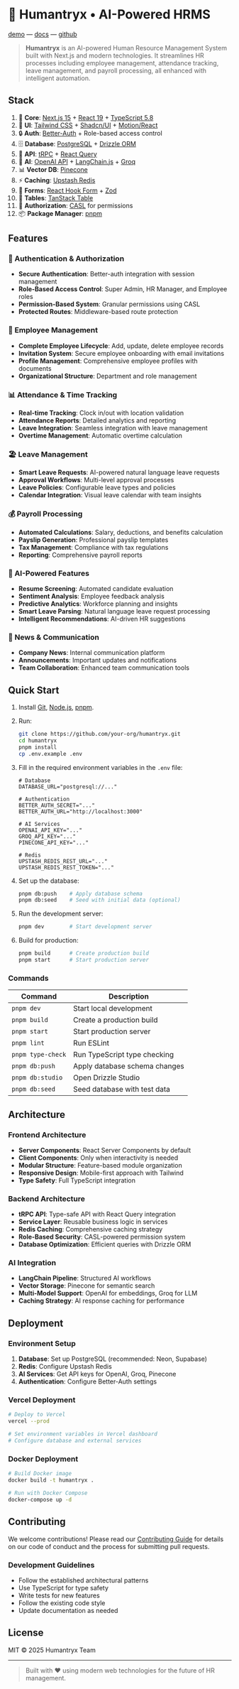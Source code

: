 # 🏢 Humantryx • AI-Powered HRMS

[demo](https://humantryx.vercel.app) — [docs](https://docs.humantryx.com) — [github](https://github.com/your-org/humantryx)

> **Humantryx** is an AI-powered Human Resource Management System built with Next.js and modern technologies. It streamlines HR processes including employee management, attendance tracking, leave management, and payroll processing, all enhanced with intelligent automation.

## Stack

1. 🧱 **Core**: [Next.js 15](https://nextjs.org) + [React 19](https://react.dev) + [TypeScript 5.8](https://typescriptlang.org)
2. 🎨 **UI**: [Tailwind CSS](https://tailwindcss.com) + [Shadcn/UI](https://ui.shadcn.com) + [Motion/React](https://motion.dev)
3. 🔒 **Auth**: [Better-Auth](https://better-auth.com) + Role-based access control
4. 🗄️ **Database**: [PostgreSQL](https://postgresql.org) + [Drizzle ORM](https://orm.drizzle.team)
5. 🚀 **API**: [tRPC](https://trpc.io) + [React Query](https://tanstack.com/query)
6. 🧠 **AI**: [OpenAI API](https://openai.com) + [LangChain.js](https://js.langchain.com) + [Groq](https://groq.com)
7. 📊 **Vector DB**: [Pinecone](https://pinecone.io)
8. ⚡ **Caching**: [Upstash Redis](https://upstash.com)
9. 📝 **Forms**: [React Hook Form](https://react-hook-form.com) + [Zod](https://zod.dev)
10. 📅 **Tables**: [TanStack Table](https://tanstack.com/table)
11. 🎯 **Authorization**: [CASL](https://casl.js.org) for permissions
12. 📦 **Package Manager**: [pnpm](https://pnpm.io)

## Features

### 🔐 Authentication & Authorization

- **Secure Authentication**: Better-auth integration with session management
- **Role-Based Access Control**: Super Admin, HR Manager, and Employee roles
- **Permission-Based System**: Granular permissions using CASL
- **Protected Routes**: Middleware-based route protection

### 👥 Employee Management

- **Complete Employee Lifecycle**: Add, update, delete employee records
- **Invitation System**: Secure employee onboarding with email invitations
- **Profile Management**: Comprehensive employee profiles with documents
- **Organizational Structure**: Department and role management

### 📊 Attendance & Time Tracking

- **Real-time Tracking**: Clock in/out with location validation
- **Attendance Reports**: Detailed analytics and reporting
- **Leave Integration**: Seamless integration with leave management
- **Overtime Management**: Automatic overtime calculation

### 🏖️ Leave Management

- **Smart Leave Requests**: AI-powered natural language leave requests
- **Approval Workflows**: Multi-level approval processes
- **Leave Policies**: Configurable leave types and policies
- **Calendar Integration**: Visual leave calendar with team insights

### 💰 Payroll Processing

- **Automated Calculations**: Salary, deductions, and benefits calculation
- **Payslip Generation**: Professional payslip templates
- **Tax Management**: Compliance with tax regulations
- **Reporting**: Comprehensive payroll reports

### 🤖 AI-Powered Features

- **Resume Screening**: Automated candidate evaluation
- **Sentiment Analysis**: Employee feedback analysis
- **Predictive Analytics**: Workforce planning and insights
- **Smart Leave Parsing**: Natural language leave request processing
- **Intelligent Recommendations**: AI-driven HR suggestions

### 📰 News & Communication

- **Company News**: Internal communication platform
- **Announcements**: Important updates and notifications
- **Team Collaboration**: Enhanced team communication tools

## Quick Start

1. Install [Git](https://git-scm.com), [Node.js](https://nodejs.org), [pnpm](https://pnpm.io).
2. Run:

   ```bash
   git clone https://github.com/your-org/humantryx.git
   cd humantryx
   pnpm install
   cp .env.example .env
   ```

3. Fill in the required environment variables in the `.env` file:

   ```env
   # Database
   DATABASE_URL="postgresql://..."

   # Authentication
   BETTER_AUTH_SECRET="..."
   BETTER_AUTH_URL="http://localhost:3000"

   # AI Services
   OPENAI_API_KEY="..."
   GROQ_API_KEY="..."
   PINECONE_API_KEY="..."

   # Redis
   UPSTASH_REDIS_REST_URL="..."
   UPSTASH_REDIS_REST_TOKEN="..."
   ```

4. Set up the database:

   ```bash
   pnpm db:push    # Apply database schema
   pnpm db:seed    # Seed with initial data (optional)
   ```

5. Run the development server:

   ```bash
   pnpm dev        # Start development server
   ```

6. Build for production:
   ```bash
   pnpm build      # Create production build
   pnpm start      # Start production server
   ```

### Commands

| Command           | Description                   |
| ----------------- | ----------------------------- |
| `pnpm dev`        | Start local development       |
| `pnpm build`      | Create a production build     |
| `pnpm start`      | Start production server       |
| `pnpm lint`       | Run ESLint                    |
| `pnpm type-check` | Run TypeScript type checking  |
| `pnpm db:push`    | Apply database schema changes |
| `pnpm db:studio`  | Open Drizzle Studio           |
| `pnpm db:seed`    | Seed database with test data  |

## Architecture

### Frontend Architecture

- **Server Components**: React Server Components by default
- **Client Components**: Only when interactivity is needed
- **Modular Structure**: Feature-based module organization
- **Responsive Design**: Mobile-first approach with Tailwind
- **Type Safety**: Full TypeScript integration

### Backend Architecture

- **tRPC API**: Type-safe API with React Query integration
- **Service Layer**: Reusable business logic in services
- **Redis Caching**: Comprehensive caching strategy
- **Role-Based Security**: CASL-powered permission system
- **Database Optimization**: Efficient queries with Drizzle ORM

### AI Integration

- **LangChain Pipeline**: Structured AI workflows
- **Vector Storage**: Pinecone for semantic search
- **Multi-Model Support**: OpenAI for embeddings, Groq for LLM
- **Caching Strategy**: AI response caching for performance

## Deployment

### Environment Setup

1. **Database**: Set up PostgreSQL (recommended: Neon, Supabase)
2. **Redis**: Configure Upstash Redis
3. **AI Services**: Get API keys for OpenAI, Groq, Pinecone
4. **Authentication**: Configure Better-Auth settings

### Vercel Deployment

```bash
# Deploy to Vercel
vercel --prod

# Set environment variables in Vercel dashboard
# Configure database and external services
```

### Docker Deployment

```bash
# Build Docker image
docker build -t humantryx .

# Run with Docker Compose
docker-compose up -d
```

## Contributing

We welcome contributions! Please read our [Contributing Guide](CONTRIBUTING.md) for details on our code of conduct and the process for submitting pull requests.

### Development Guidelines

- Follow the established architectural patterns
- Use TypeScript for type safety
- Write tests for new features
- Follow the existing code style
- Update documentation as needed

## License

MIT © 2025 Humantryx Team

---

> Built with ❤️ using modern web technologies for the future of HR management.
